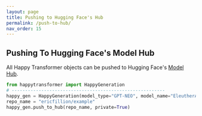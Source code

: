 ```yaml
---
layout: page
title: Pushing to Hugging Face's Hub
permalink: /push-to-hub/
nav_order: 15
---
```

## Pushing To Hugging Face's Model Hub


All Happy Transformer objects can be pushed to Hugging Face's [Model Hub](https://huggingface.co/). 

```python
from happytransformer import HappyGeneration
# ---------------------------------------------------------
happy_gen = HappyGeneration(model_type="GPT-NEO", model_name="EleutherAI/gpt-neo-125M")
repo_name = "ericfillion/example"
happy_gen.push_to_hub(repo_name, private=True)

```



